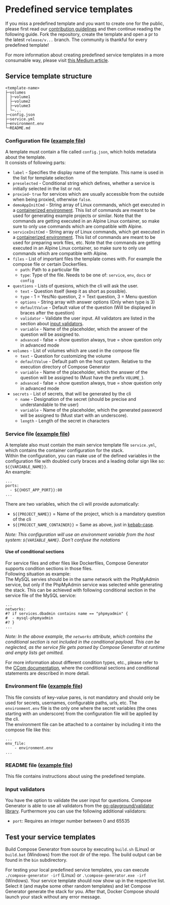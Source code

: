 # Predefined service templates
If you miss a predefined template and you want to create one for the public, please first read our [contribution guidelines](../CONTRIBUTING.md) and then continue reading the following guide. Fork the repository, create the template and open a pr to the latest `release/v...` branch. The community is thankful for every predefined template!

For more information about creating predefined service templates in a more consumable way, please visit [this Medium article](https://medium.com/p/aed077396a28).

## Service template structure
```
<template-name>
├─volumes
│ ├─volume1
│ ├─volume2
│ ├─volume3
│ └─...
├─config.json
├─service.yml
├─environment.env
└─README.md
```

### Configuration file ([example file](frontend/angular/config.json))
A template must contain a file called `config.json`, which holds metadata about the template.<br>
It consists of following parts:

- `label` - Specifies the display name of the template. This name is used in the list for template selection
- `preselected` - Conditional string which defines, whether a service is initially selected in the list or not.
- `proxied`- `true` for services which are usually accessible from the outside when being proxied, otherwise `false`.
- `demoAppInitCmd` - String array of Linux commands, which get executed in a [containerized environment](https://github.com/compose-generator/toolbox). This list of commands are meant to be used for generating example projects or similar. Note that the commands are getting executed in an Alpine Linux container, so make sure to only use commands which are compatible with Alpine.
- `serviceInitCmd` - String array of Linux commands, which get executed in a [containerized environment](https://github.com/compose-generator/toolbox). This list of commands are meant to be used for preparing work files, etc. Note that the commands are getting executed in an Alpine Linux container, so make sure to only use commands which are compatible with Alpine.
- `files` - List of important files the template comes with. For example the compose file or certain Dockerfiles.
	- `path`: Path to a particular file
	- `type`: Type of the file. Needs to be one of: `service`, `env`, `docs` or `config`
- `questions` - Lists of quesions, which the cli will ask the user.
	- `text` - Question itself (keep it as short as possible).
	- `type` - 1 = Yes/No question, 2 = Text question, 3 = Menu question
	- `options` - String array with answer options (Only when type is 3)
	- `defaultValue` - Default value of the question (Will be displayed in braces after the question)
	- `validator` - Validate the user input. All validators are listed in the section about [input validators](#input-validators).
	- `variable` - Name of the placeholder, which the answer of the question will be assigned to.
	- `advanced` - false = show question always, true = show question only in advanced mode
- `volumes` - List of volumes which are used in the compose file
	- `text` - Question for customizing the volume
	- `defaultValue` - Default path on the host system. Relative to the execution directory of Compose Generator
	- `variable` - Name of the placeholder, which the answer of the question will be assigned to (Must have the prefix `VOLUME_`).
	- `advanced` - false = show question always, true = show question only in advanced mode
- `secrets` - List of secrets, that will be generated by the cli
	- `name` - Designation of the secret (should be precise and understandable to the user)
	- `variable` - Name of the placeholder, which the generated password will be assigned to (Must start with an underscore).
	- `length` - Length of the secret in characters

### Service file ([example file](frontend/angular/service.yml))
A template also must contain the main service template file `service.yml`, which contains the container configuration for the stack.<br>
Within the configuration, you can make use of the defined variables in the configuration file with doubled curly braces and a leading dollar sign like so: `${{VARIABLE_NAME}}`.<br>
An example:

```
...
ports:
  - ${{HOST_APP_PORT}}:80
...
```

There are two variables, which the cli will provide automatically:

- `${{PROJECT_NAME}}` = Name of the project, which is a mandatory question of the cli
- `${{PROJECT_NAME_CONTAINER}}` = Same as above, just in [kebab-case](https://medium.com/better-programming/string-case-styles-camel-pascal-snake-and-kebab-case-981407998841#a084).

*Note: This configuration will use an environment variable from the host system: `${VARIABLE_NAME}`. Don't confuse the notations*

#### Use of conditional sections
For service files and other files like Dockerfiles, Compose Generator supports condition sections in those files. <br>
Following situation as example: <br>
The MySQL servies should be in the same network with the PhpMyAdmin service, but only if the PhpMyAdmin service was selected while generating the stack. This can be achieved with following conditional section in the service file of the MySQL service:

```
...
networks:
#? if services.dbadmin contains name == "phpmyadmin" {
#  - mysql-phpmyadmin
#? }
...
```
*Note: In the above example, the `networks` attribute, which contains the conditional section is not included in the conditional payload. This can be neglected, as the service file gets parsed by Compose Generator at runtime and empty lists get omitted.*

For more information about different condition types, etc., please refer to the [CCom documentation](https://ccom.compose-generator.com), where the conditional sections and conditional statements are described in more detail.

### Environment file ([example file](frontend/angular/environment.env))
This file consists of key-value pares, is not mandatory and should only be used for secrets, usernames, configurable paths, urls, etc.
The `environment.env` file is the only one where the secret variables (the ones starting with an underscore) from the configuration file will be applied by the cli.<br>
The environment file can be attached to a container by including it into the compose file like this:
```
...
env_file:
	- environment.env
...
```

### README file ([example file](frontend/angular/README.md))
This file contains instructions about using the predefined template.

### Input validators
You have the option to validate the user input for questions. Compose Generator is able to use all validators from the [go-playground/validator library](https://github.com/go-playground/validator#baked-in-validations). Furthermore you can use the following additional validators:

-	`port`: Requires an integer number between 0 and 65535

## Test your service templates
Build Compose Generator from source by executing `build.sh` (Linux) or `build.bat` (Windows) from the root dir of the repo. The build output can be found in the `bin` subdirectory.

For testing your local predefined service templates, you can execute `./compose-generator -irf` (Linux) or `.\compose-generator.exe -irf` (Windows). Your service template should now show up in the respective list. Select it (and maybe some other random templates) and let Compose Generator generate the stack for you. After that, Docker Compose should launch your stack without any error message.
